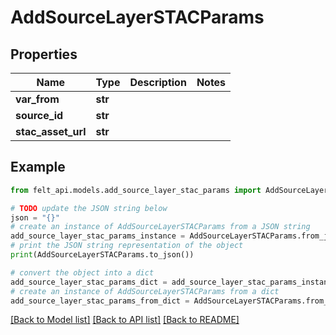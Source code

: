 # AddSourceLayerSTACParams


## Properties

Name | Type | Description | Notes
------------ | ------------- | ------------- | -------------
**var_from** | **str** |  | 
**source_id** | **str** |  | 
**stac_asset_url** | **str** |  | 

## Example

```python
from felt_api.models.add_source_layer_stac_params import AddSourceLayerSTACParams

# TODO update the JSON string below
json = "{}"
# create an instance of AddSourceLayerSTACParams from a JSON string
add_source_layer_stac_params_instance = AddSourceLayerSTACParams.from_json(json)
# print the JSON string representation of the object
print(AddSourceLayerSTACParams.to_json())

# convert the object into a dict
add_source_layer_stac_params_dict = add_source_layer_stac_params_instance.to_dict()
# create an instance of AddSourceLayerSTACParams from a dict
add_source_layer_stac_params_from_dict = AddSourceLayerSTACParams.from_dict(add_source_layer_stac_params_dict)
```
[[Back to Model list]](../README.md#documentation-for-models) [[Back to API list]](../README.md#documentation-for-api-endpoints) [[Back to README]](../README.md)


